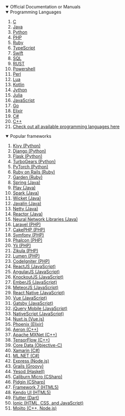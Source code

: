 <details open>
  <summary>Official Documentation or Manuals</summary>
<details open>
    <summary>Programming Languages</summary>
  <ol>
    <li><a href="http://www.gnu.org/software/libc/manual/" target="blank">C</a></li>
    <li><a href="http://java.sun.com/javase/downloads/index.jsp#docs" target="blank">Java</a></li>
    <li><a href="https://www.python.org/doc/" target="blank">Python</a></li>
    <li><a href="http://php.net/get/php_manual_en.chm/from/a/mirror" target="blank">PHP</a></li>
    <li><a href="http://railsapi.com/" target="blank">Ruby</a></li>
    <li><a href="https://www.typescriptlang.org/docs/" target="blank">TypeScript</a></li>
    <li><a href="https://www.swift.org/documentation/" target="blank">Swift</a></li>
    <li><a href="https://docs.microsoft.com/en-us/sql/" target="blank">SQL</a></li>
    <li><a href="https://doc.rust-lang.org/" target="blank">RUST</a></li>
    <li><a href="https://docs.microsoft.com/en-us/powershell/" target="blank">Powershell</a></li>
    <li><a href="https://perldoc.perl.org/" target="blank">Perl</a></li>
    <li><a href="https://www.lua.org/docs.html" target="blank">Lua</a></li>
    <li><a href="https://kotlinlang.org/docs/home.html" target="blank">Kotlin</a></li>
    <li><a href="https://jython.readthedocs.io/en/latest/" target="blank">Jython</a></li>
    <li><a href="https://docs.julialang.org/en/v1/" target="blank">Julia</a></li>
    <li><a href="https://developer.mozilla.org/en-US/docs/Web/javascript" target="blank">JavaScript</a></li>
    <li><a href="https://go.dev/doc/" target="blank">Go</a></li>
    <li><a href="https://elixir-lang.org/docs.html" target="blank">Elixir</a></li>
    <li><a href="https://docs.microsoft.com/en-us/dotnet/csharp/" target="blank">C#</a></li>
    <li><a href="https://docs.microsoft.com/en-us/cpp/" target="blank">C++</a></li>
    <li><a href="https://en.wikipedia.org/wiki/List_of_programming_languages" target="blank">Check out all available programming languages here</a></li>
  </ol>
</details>

<details open>
    <summary>Popular frameworks</summary>
  <ol>
    <li><a href="https://kivy.org/doc/stable/" target="blank">Kivy (Python)</a></li>
    <li><a href="https://docs.djangoproject.com/" target="blank">Django (Python)</a></li>
    <li><a href="https://flask.palletsprojects.com/" target="blank">Flask (Python)</a></li>
    <li><a href="https://turbogears.readthedocs.io/en/latest/" target="blank">TurboGears (Python)</a></li>
    <li><a href="https://pytorch.org/docs/stable/index.html" target="blank">PyTorch (Python)</a></li>
    <li><a href="https://guides.rubyonrails.org/" target="blank">Ruby on Rails (Ruby)</a></li>
    <li><a href="https://docs.garden.io//" target="blank">Garden (Ruby)</a></li>
    <li><a href="https://spring.io/docs" target="blank">Spring (Java)</a></li>
    <li><a href="https://www.playframework.com/" target="blank">Play (Java)</a></li>
    <li><a href="https://spark.apache.org/documentation.html" target="blank">Spark (Java)</a></li>
    <li><a href="https://wicket.apache.org/learn/" target="blank">Wicket (Java)</a></li>
    <li><a href="https://javalin.io/documentation" target="blank">Javalin (Java)</a></li>
    <li><a href="https://netty.io/wiki/" target="blank">Netty (Java)</a></li>
    <li><a href="https://projectreactor.io/docs" target="blank">Reactor (Java)</a></li>
    <li><a href="https://nnabla.readthedocs.io/en/latest/" target="blank">Neural Network Libraries (Java)</a></li>
    <li><a href="https://laravel.com/docs/9.x/readme" target="blank">Laravel (PHP)</a></li>
    <li><a href="https://book.cakephp.org/3/en/contributing/documentation.html" target="blank">CakePHP (PHP)</a></li>
    <li><a href="https://symfony.com/doc/current/index.html" target="blank">Symfony (PHP)</a></li>
    <li><a href="https://docs.phalcon.io/4.0/en/introduction" target="blank">Phalcon (PHP)</a></li>
    <li><a href="https://www.yiiframework.com/doc/api/2.0" target="blank">Yii (PHP)</a></li>
    <li><a href="https://ziku.la/en/documentation" target="blank">Zikula (PHP)</a></li>
    <li><a href="https://lumen.laravel.com/docs" target="blank"> Lumen (PHP)</a></li>
    <li><a href="https://codeigniter.com/user_guide/index.html" target="blank">CodeIgniter (PHP)</a></li>
    <li><a href="https://reactjs.org/docs/getting-started.html" target="blank"> ReactJS (JavaScript)</a></li>
    <li><a href="https://docs.angularjs.org/guide" target="blank"> AngularJS (JavaScript)</a></li>
    <li><a href="https://knockoutjs.com/documentation/introduction.html" target="blank"> KnockoutJS (JavaScript)</a></li>
    <li><a href="https://guides.emberjs.com/release/" target="blank"> EmberJS (JavaScript)</a></li>
    <li><a href="http://docs.meteor.com/" target="blank"> MeteorJS (JavaScript)</a></li>
    <li><a href="https://reactnative.dev/docs/javascript-environment" target="blank"> React Native (JavaScript)</a></li>
    <li><a href="https://vuejs.org/guide/introduction.html" target="blank"> Vue (JavaScript)</a></li>
    <li><a href="https://www.gatsbyjs.com/docs/" target="blank"> Gatsby (JavaScript)</a></li>
    <li><a href="https://api.jquerymobile.com/" target="blank"> jQuery Mobile (JavaScript)</a></li>
    <li><a href="https://docs.nativescript.org/" target="blank"> NativeScript (JavaScript)</a></li>
    <li><a href="https://nuxtjs.org/docs/" target="blank"> Nuxt.js (Vue.js)</a></li>
    <li><a href="https://hexdocs.pm/phoenix/Phoenix.html" target="blank"> Phoenix (Elixir)</a></li>
    <li><a href="https://github.com/aeron-doc/aeron-cpp-documentation/blob/master/index.html" target="blank"> Aeron (C++)</a></li>
    <li><a href="https://mxnet.apache.org/versions/1.8.0/api" target="blank"> Apache MXNet (C++)</a></li>
    <li><a href="https://www.tensorflow.org/api_docs/cc/" target="blank"> TensorFlow (C++)</a></li>
    <li><a href="https://developer.apple.com/documentation/coredata" target="blank"> Core Data (Objective-C)</a></li>
    <li><a href="https://docs.microsoft.com/en-us/xamarin/" target="blank"> Xamarin (C#)</a></li>
    <li><a href="https://docs.microsoft.com/en-us/dotnet/machine-learning/" target="blank"> ML.NET (C#)</a></li>
    <li><a href="http://expressjs.com/" target="blank"> Express (Node.js)</a></li>
    <li><a href="https://grails.org/documentation.html" target="blank"> Grails (Groovy)</a></li>
    <li><a href="https://www.yesodweb.com/book/haskell" target="blank"> Yesod (Haskell)</a></li>
    <li><a href="https://caliburnmicro.com/documentation/" target="blank"> Caliburn Micro (CSharp)</a></li>
    <li><a href="https://github.com/benjamin-hodgson/Pidgin" target="blank"> Pidgin (CSharp)</a></li>
    <li><a href="https://framework7.io/docs/" target="blank"> Framework 7 (HTML5)</a></li>
    <li><a href="https://docs.telerik.com/kendo-ui/introduction" target="blank"> Kendo UI (HTML5)</a></li>
    <li><a href="https://docs.flutter.dev/" target="blank"> Flutter (Dart)</a></li>
    <li><a href="https://ionicframework.com/docs" target="blank"> Ionic (HTML, CSS, and JavaScript)</a></li>
    <li><a href="https://www.mojito.global/docs/" target="blank"> Mojito (C++, Node.js)</a></li>
  </ol>
</details>
